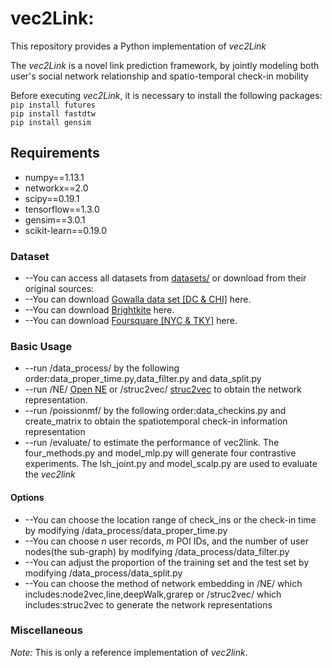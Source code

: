 # vec2Link:

This repository provides a Python implementation of *vec2Link*

The *vec2Link* is a novel link prediction framework, by jointly modeling both user's social network relationship and spatio-temporal check-in mobility

Before executing *vec2Link*, it is necessary to install the following packages:
<br/>
``pip install futures``
<br/>
``pip install fastdtw``
<br/>
``pip install gensim``

## Requirements

-  numpy==1.13.1
-  networkx==2.0
-  scipy==0.19.1
-  tensorflow==1.3.0
-  gensim==3.0.1
-  scikit-learn==0.19.0

### Dataset
- --You can access all datasets from [datasets/](https://github.com/kpzhang/vec2link/tree/master/datasets) or download from their original sources: 
- --You can download [Gowalla data set [DC & CHI]](http://snap.stanford.edu/data/loc-gowalla.html) here.
- --You can download [Brightkite](http://snap.stanford.edu/data/loc-Brightkite.html) here.
- --You can download [Foursquare [NYC & TKY]](https://sites.google.com/site/yangdingqi/home/foursquare-dataset) here.

### Basic Usage

- --run /data_process/ by the following order:data_proper_time.py,data_filter.py and data_split.py
- --run /NE/ [Open NE](https://github.com/thunlp/OpenNE) or /struc2vec/ [struc2vec](https://github.com/leoribeiro/struc2vec) to obtain the network representation.
- --run /poissionmf/ by the following order:data_checkins.py and create_matrix to obtain the spatiotemporal check-in information representation
- --run /evaluate/ to estimate the performance of vec2link. The four_methods.py and model_mlp.py will generate four contrastive experiments. The lsh_joint.py and model_scalp.py are used to evaluate the *vec2link*

#### Options

- --You can choose the location range of check_ins or the check-in time by modifying /data_process/data_proper_time.py
- --You can choose *n* user records, *m* POI IDs, and the number of user nodes(the sub-graph) by modifying /data_process/data_filter.py
- --You can adjust the proportion of the training set and the test set by modifying /data_process/data_split.py
- --You can choose the method of network embedding in /NE/ which includes:node2vec,line,deepWalk,grarep or /struc2vec/ which includes:struc2vec to generate the network representations

### Miscellaneous

*Note:* This is only a reference implementation of *vec2link*.
